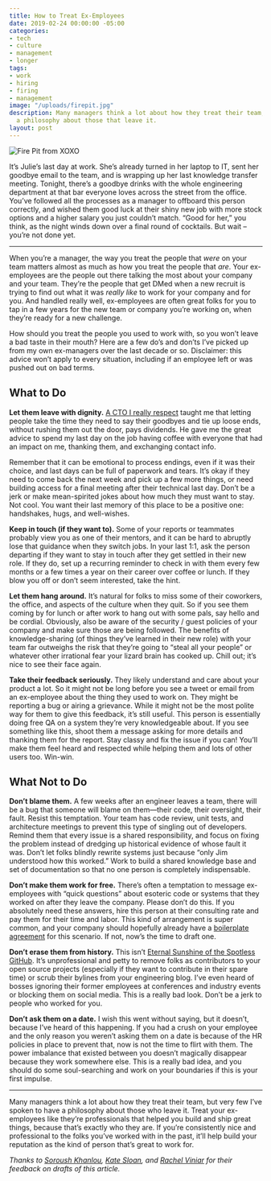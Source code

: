 ```yaml
---
title: How to Treat Ex-Employees
date: 2019-02-24 00:00:00 -05:00
categories:
- tech
- culture
- management
- longer
tags:
- work
- hiring
- firing
- management
image: "/uploads/firepit.jpg"
description: Many managers think a lot about how they treat their team, but few have
  a philosophy about those that leave it.
layout: post
---
```


![Fire Pit from XOXO](/uploads/firepit.jpg)

It’s Julie’s last day at work. She’s already turned in her laptop to IT, sent her goodbye email to the team, and is wrapping up her last knowledge transfer meeting. Tonight, there’s a goodbye drinks with the whole engineering department at that bar everyone loves across the street from the office. You’ve followed all the processes as a manager to offboard this person correctly, and wished them good luck at their shiny new job with more stock options and a higher salary you just couldn’t match. “Good for her,” you think, as the night winds down over a final round of cocktails. But wait – you’re not done yet.

<!-- more -->
<hr>

When you’re a manager, the way you treat the people that _were_ on your team matters almost as much as how you treat the people that _are_. Your ex-employees are the people out there talking the most about your company and your team. They’re the people that get DMed when a new recruit is trying to find out what it was _really like_ to work for your company and for you. And handled really well, ex-employees are often great folks for you to tap in a few years for the new team or company you’re working on, when they’re ready for a new challenge.

How should you treat the people you used to work with, so you won’t leave a bad taste in their mouth? Here are a few do’s and don’ts I’ve picked up from my own ex-managers over the last decade or so. Disclaimer: this advice won’t apply to every situation, including if an employee left or was pushed out on bad terms.

## What to Do

 **Let them leave with dignity.** [A CTO I really respect](https://twitter.com/brimurph) taught me that letting people take the time they need to say their goodbyes and tie up loose ends, without rushing them out the door, pays dividends. He gave me the great advice to spend my last day on the job having coffee with everyone that had an impact on me, thanking them, and exchanging contact info.

Remember that it can be emotional to process endings, even if it was their choice, and last days can be full of paperwork and tears. It’s okay if they need to come back the next week and pick up a few more things, or need building access for a final meeting after their technical last day. Don’t be a jerk or make mean-spirited jokes about how much they must want to stay. Not cool. You want their last memory of this place to be a positive one: handshakes, hugs, and well-wishes.

**Keep in touch (if they want to).** Some of your reports or teammates probably view you as one of their mentors, and it can be hard to abruptly lose that guidance when they switch jobs. In your last 1:1, ask the person departing if they want to stay in touch after they get settled in their new role. If they do, set up a recurring reminder to check in with them every few months or a few times a year on their career over coffee or lunch. If they blow you off or don’t seem interested, take the hint.

**Let them hang around.** It’s natural for folks to miss some of their coworkers, the office, and aspects of the culture when they quit. So if you see them coming by for lunch or after work to hang out with some pals, say hello and be cordial. Obviously, also be aware of the security / guest policies of your company and make sure those are being followed. The benefits of knowledge-sharing (of things they’ve learned in their new role) with your team far outweighs the risk that they’re going to “steal all your people” or whatever other irrational fear your lizard brain has cooked up. Chill out; it’s nice to see their face again.

**Take their feedback seriously.** They likely understand and care about your product a lot. So it might not be long before you see a tweet or email from an ex-employee about the thing they used to work on. They might be reporting a bug or airing a grievance. While it might not be the most polite way for them to give this feedback, it’s still useful. This person is essentially doing free QA on a system they’re very knowledgeable about. If you see something like this, shoot them a message asking for more details and thanking them for the report. Stay classy and fix the issue if you can! You’ll make them feel heard and respected while helping them and lots of other users too. Win-win.

## What Not to Do

**Don’t blame them.** A few weeks after an engineer leaves a team, there will be a bug that someone will blame on them—their code, their oversight, their fault. Resist this temptation. Your team has code review, unit tests, and architecture meetings to prevent this type of singling out of developers. Remind them that every issue is a shared responsibility, and focus on fixing the problem instead of dredging up historical evidence of whose fault it was. Don’t let folks blindly rewrite systems just because “only Jim understood how this worked.” Work to build a shared knowledge base and set of documentation so that no one person is completely indispensable.

**Don’t make them work for free.** There’s often a temptation to message ex-employees with “quick questions” about esoteric code or systems that they worked on after they leave the company. Please don’t do this. If you absolutely need these answers, hire this person at their consulting rate and pay them for their time and labor. This kind of arrangement is super common, and your company should hopefully already have a [boilerplate agreement](https://www.docracy.com/0p7np59pa0t/software-consulting-agreement) for this scenario. If not, now’s the time to draft one.

**Don’t erase them from history.** This isn’t [Eternal Sunshine of the Spotless GitHub](https://en.wikipedia.org/wiki/Eternal_Sunshine_of_the_Spotless_Mind). It’s unprofessional and petty to remove folks as contributors to your open source projects (especially if they want to contribute in their spare time) or scrub their bylines from your engineering blog. I’ve even heard of bosses ignoring their former employees at conferences and industry events or blocking them on social media. This is a really bad look. Don’t be a jerk to people who worked for you.

**Don’t ask them on a date.** I wish this went without saying, but it doesn’t, because I’ve heard of this happening. If you had a crush on your employee and the only reason you weren’t asking them on a date is because of the HR policies in place to prevent that, now is not the time to flirt with them. The power imbalance that existed between you doesn’t magically disappear because they work somewhere else. This is a really bad idea, and you should do some soul-searching and work on your boundaries if this is your first impulse.

<hr>

Many managers think a lot about how they treat their team, but very few I’ve spoken to have a philosophy about those who leave it. Treat your ex-employees like they’re professionals that helped you build and ship great things, because that’s exactly who they are. If you’re consistently nice and professional to the folks you’ve worked with in the past, it’ll help build your reputation as the kind of person that’s great to work for.

_Thanks to [Soroush Khanlou](https://twitter.com/khanlou), [Kate Sloan](https://twitter.com/girly_juice), and [Rachel Viniar](https://twitter.com/crystallized) for their feedback on drafts of this article._
